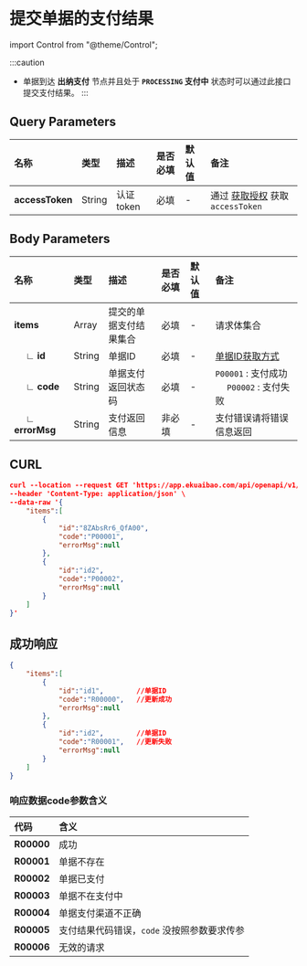 # 提交单据的支付结果

import Control from "@theme/Control";

<Control
method="POST"
url="/api/openapi/v1/paymentResults"
/>

:::caution
- 单据到达 **出纳支付** 节点并且处于 **`PROCESSING` 支付中** 状态时可以通过此接口提交支付结果。
:::

## Query Parameters

| 名称 | 类型 | 描述 | 是否必填 | 默认值 | 备注 |
| :--- | :--- | :--- | :--- |:--- | :--- |
| **accessToken** | String | 认证token | 必填 | - | 通过 [获取授权](/docs/open-api/getting-started/auth) 获取 `accessToken` |

## Body Parameters

| 名称 | 类型 | 描述 | 是否必填 | 默认值 | 备注 |
| :--- | :--- | :--- | :--- |:--- | :--- |
| **items**              | Array | 提交的单据支付结果集合  | 必填  | - | 请求体集合 |
| **&emsp; ∟ id**       | String | 单据ID              | 必填  | - | [单据ID获取方式](/docs/open-api/flows/question-answer#问题一) |
| **&emsp; ∟ code**     | String | 单据支付返回状态码     | 必填  | - | `P00001` : 支付成功 &emsp; `P00002` : 支付失败 |
| **&emsp; ∟ errorMsg** | String | 支付返回信息          | 非必填 | - | 支付错误请将错误信息返回 |

## CURL
```json
curl --location --request GET 'https://app.ekuaibao.com/api/openapi/v1/paymentResults?accessToken=TNQbsyYQV80I00' \
--header 'Content-Type: application/json' \
--data-raw '{
	"items":[
		{
			"id":"8ZAbsRr6_QfA00",
			"code":"P00001",
			"errorMsg":null
		},
		{
			"id":"id2",
			"code":"P00002",
			"errorMsg":null
		}
	]
}'
```

## 成功响应
```json
{
	"items":[
		{
			"id":"id1",        //单据ID
			"code":"R00000",   //更新成功
			"errorMsg":null
		},
		{
			"id":"id2",        //单据ID
			"code":"R00001",   //更新失败
			"errorMsg":null
		}
	]
}
```

### 响应数据code参数含义
| 代码 | 含义                        | 
| :--- |:--------------------------| 
| **R00000** | 成功                        |
| **R00001** | 单据不存在                     |
| **R00002** | 单据已支付                     |
| **R00003** | 单据不在支付中                   |
| **R00004** | 单据支付渠道不正确                 |
| **R00005** | 支付结果代码错误，`code` 没按照参数要求传参 |
| **R00006** | 无效的请求                     |
